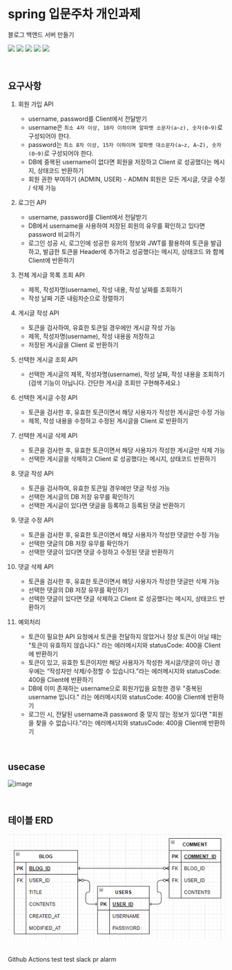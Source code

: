 # spring 입문주차 개인과제 
블로그 백엔드 서버 만들기

<img src="https://img.shields.io/badge/java-007396?style=for-the-badge&logo=java&logoColor=white"> <img src="https://img.shields.io/badge/spring-6DB33F?style=for-the-badge&logo=spring&logoColor=white">
<img src="https://img.shields.io/badge/springboot-6DB33F?style=for-the-badge&logo=springboot&logoColor=white">
<img src="https://img.shields.io/badge/postman-FF6C37?style=for-the-badge&logo=postman&logoColor=white">
<img src="https://img.shields.io/badge/github-181717?style=for-the-badge&logo=github&logoColor=white">


<br>

## 요구사항
1. 회원 가입 API
   - username, password를 Client에서 전달받기
   - username은  `최소 4자 이상, 10자 이하이며 알파벳 소문자(a~z), 숫자(0~9)`로 구성되어야 한다.
   - password는  `최소 8자 이상, 15자 이하이며 알파벳 대소문자(a~z, A~Z), 숫자(0~9)`로 구성되어야 한다.
   - DB에 중복된 username이 없다면 회원을 저장하고 Client 로 성공했다는 메시지, 상태코드 반환하기
   - 회원 권한 부여하기 (ADMIN, USER) - ADMIN 회원은 모든 게시글, 댓글 수정 / 삭제 가능

2. 로그인 API
   - username, password를 Client에서 전달받기
   - DB에서 username을 사용하여 저장된 회원의 유무를 확인하고 있다면 password 비교하기
   - 로그인 성공 시, 로그인에 성공한 유저의 정보와 JWT를 활용하여 토큰을 발급하고,
     발급한 토큰을 Header에 추가하고 성공했다는 메시지, 상태코드 와 함께 Client에 반환하기

3. 전체 게시글 목록 조회 API
   - 제목, 작성자명(username), 작성 내용, 작성 날짜를 조회하기
   - 작성 날짜 기준 내림차순으로 정렬하기
   

4. 게시글 작성 API
   - 토큰을 검사하여, 유효한 토큰일 경우에만 게시글 작성 가능
   - 제목, 작성자명(username), 작성 내용을 저장하고
   - 저장된 게시글을 Client 로 반환하기


5. 선택한 게시글 조회 API
   - 선택한 게시글의 제목, 작성자명(username), 작성 날짜, 작성 내용을 조회하기
     (검색 기능이 아닙니다. 간단한 게시글 조회만 구현해주세요.)


6. 선택한 게시글 수정 API
   - 토큰을 검사한 후, 유효한 토큰이면서 해당 사용자가 작성한 게시글만 수정 가능
   - 제목, 작성 내용을 수정하고 수정된 게시글을 Client 로 반환하기


7. 선택한 게시글 삭제 API
   - 토큰을 검사한 후, 유효한 토큰이면서 해당 사용자가 작성한 게시글만 삭제 가능
   - 선택한 게시글을 삭제하고 Client 로 성공했다는 메시지, 상태코드 반환하기


8. 댓글 작성 API
   - 토큰을 검사하여, 유효한 토큰일 경우에만 댓글 작성 가능
   - 선택한 게시글의 DB 저장 유무를 확인하기
   - 선택한 게시글이 있다면 댓글을 등록하고 등록된 댓글 반환하기
   

9. 댓글 수정 API
   - 토큰을 검사한 후, 유효한 토큰이면서 해당 사용자가 작성한 댓글만 수정 가능
   - 선택한 댓글의 DB 저장 유무를 확인하기
   - 선택한 댓글이 있다면 댓글 수정하고 수정된 댓글 반환하기


10. 댓글 삭제 API
    - 토큰을 검사한 후, 유효한 토큰이면서 해당 사용자가 작성한 댓글만 삭제 가능
    - 선택한 댓글의 DB 저장 유무를 확인하기
    - 선택한 댓글이 있다면 댓글 삭제하고 Client 로 성공했다는 메시지, 상태코드 반환하기


11. 예외처리
    - 토큰이 필요한 API 요청에서 토큰을 전달하지 않았거나 정상 토큰이 아닐 때는 "토큰이 유효하지 않습니다." 라는 에러메시지와 statusCode: 400을 Client에 반환하기
    - 토큰이 있고, 유효한 토큰이지만 해당 사용자가 작성한 게시글/댓글이 아닌 경우에는 “작성자만 삭제/수정할 수 있습니다.”라는 에러메시지와 statusCode: 400을 Client에 반환하기
    - DB에 이미 존재하는 username으로 회원가입을 요청한 경우 "중복된 username 입니다." 라는 에러메시지와 statusCode: 400을 Client에 반환하기
    - 로그인 시, 전달된 username과 password 중 맞지 않는 정보가 있다면 "회원을 찾을 수 없습니다."라는 에러메시지와 statusCode: 400을 Client에 반환하기


<br>

## usecase
![image](https://user-images.githubusercontent.com/117057884/208018384-aa38dc52-f117-4521-bf18-0b95ed981cbc.png)

<br>

## 테이블 ERD
![img.png](img.png)
    
<br>
 Github Actions test
 test slack pr alarm

